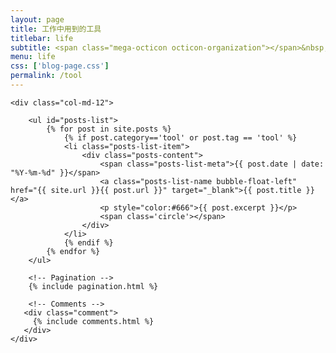 ```yaml
---
layout: page
title: 工作中用到的工具
titlebar: life
subtitle: <span class="mega-octicon octicon-organization"></span>&nbsp;&nbsp; 盘点下我用的顺手的那些工具！
menu: life
css: ['blog-page.css']
permalink: /tool
---
```


<div class="row">

    <div class="col-md-12">

        <ul id="posts-list">
            {% for post in site.posts %}
                {% if post.category=='tool' or post.tag == 'tool' %}
                <li class="posts-list-item">
                    <div class="posts-content">
                        <span class="posts-list-meta">{{ post.date | date: "%Y-%m-%d" }}</span>
                        <a class="posts-list-name bubble-float-left" href="{{ site.url }}{{ post.url }}" target="_blank">{{ post.title }}</a>
                        <p style="color:#666">{{ post.excerpt }}</p>
                        <span class='circle'></span>
                    </div>
                </li>
                {% endif %}
            {% endfor %}
        </ul> 

        <!-- Pagination -->
        {% include pagination.html %}

        <!-- Comments -->
       <div class="comment">
         {% include comments.html %}
       </div>
    </div>

</div>
<script>
    $(document).ready(function(){

        // Enable bootstrap tooltip
        $("body").tooltip({ selector: '[data-toggle=tooltip]' });

    });
</script>